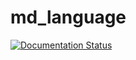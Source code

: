 # md_language
 
 [![Documentation Status](https://readthedocs.org/projects/md-language/badge/?version=latest)](https://md-language.readthedocs.io/en/latest/?badge=latest)
